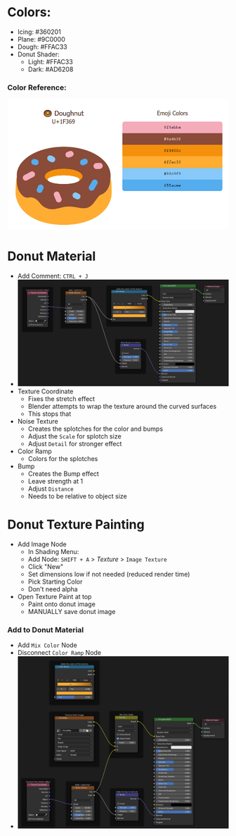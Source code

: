 # Colors:

- Icing: #360201
- Plane: #9C0000
- Dough: #FFAC33
- Donut Shader:
  - Light: #FFAC33
  - Dark: #AD6208

### Color Reference:

![Reference](ColorReference.PNG)

# Donut Material

- Add Comment: `CTRL + J`
- ![Image](Donut-Texture-Before-Painting.PNG)
- Texture Coordinate
  - Fixes the stretch effect
  - Blender attempts to wrap the texture around the curved surfaces
  - This stops that
- Noise Texture
  - Creates the splotches for the color and bumps
  - Adjust the `Scale` for splotch size
  - Adjust `Detail` for stronger effect
- Color Ramp
  - Colors for the splotches
- Bump
  - Creates the Bump effect
  - Leave strength at 1
  - Adjust `Distance`
  - Needs to be relative to object size

# Donut Texture Painting

- Add Image Node
  - In Shading Menu:
  - Add Node: `SHIFT + A` > *Texture* > `Image Texture`
  - Click "New"
  - Set dimensions low if not needed (reduced render time)
  - Pick Starting Color
  - Don't need alpha
- Open Texture Paint at top
  - Paint onto donut image
  - MANUALLY save donut image

### Add to Donut Material

- Add `Mix Color` Node
- Disconnect `Color Ramp` Node
- ![NodeImage](Donut-Texture-With-Painting.PNG)
